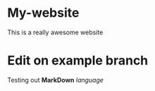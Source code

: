 # My-website

This is a really awesome website

# Edit on example branch
Testing out __MarkDown__ *language*
